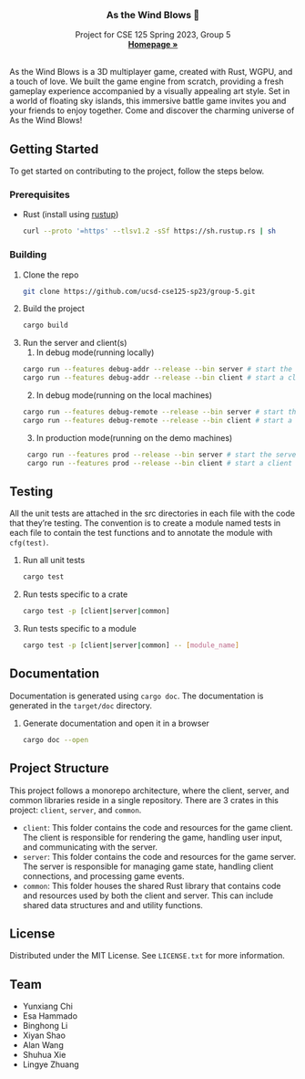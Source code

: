 <!-- Improved compatibility of back to top link: See: https://github.com/othneildrew/Best-README-Template/pull/73 -->
<a name="readme-top"></a>
<!--
*** Thanks for checking out the Best-README-Template. If you have a suggestion
*** that would make this better, please fork the repo and create a pull request
*** or simply open an issue with the tag "enhancement".
*** Don't forget to give the project a star!
*** Thanks again! Now go create something AMAZING! :D
-->

<br />
<div align="center">
<h3 align="center">As the Wind Blows 💨</h3>

  <p align="center">
Project for CSE 125 Spring 2023, Group 5
    <br />
    <a href="https://cse125.ucsd.edu/2023/cse125g5/"><strong>Homepage »</strong></a>
    <br />
    <br />
  </p>
</div>

<!-- ABOUT THE PROJECT -->
As the Wind Blows is a 3D multiplayer game, created with Rust, WGPU, and a touch of love. We built the game engine from
scratch, providing a fresh gameplay experience accompanied by a visually appealing art style. Set in a world of floating
sky islands, this immersive battle game invites you and your friends to enjoy together. Come and discover the charming
universe of As the Wind Blows!


<!-- GETTING STARTED -->

## Getting Started

To get started on contributing to the project, follow the steps below.

### Prerequisites

* Rust (install using [rustup](https://rustup.rs/))
  ```sh
  curl --proto '=https' --tlsv1.2 -sSf https://sh.rustup.rs | sh
  ```

### Building

1. Clone the repo
    ```sh
    git clone https://github.com/ucsd-cse125-sp23/group-5.git
    ```
2. Build the project
    ```sh
    cargo build
    ```
3. Run the server and client(s)
    1) In debug mode(running locally)
    ```sh
    cargo run --features debug-addr --release --bin server # start the server
    cargo run --features debug-addr --release --bin client # start a client
    ```
    2) In debug mode(running on the local machines)
    ```sh
    cargo run --features debug-remote --release --bin server # start the server
    cargo run --features debug-remote --release --bin client # start a client
    ```
    3) In production mode(running on the demo machines)
   ```sh
    cargo run --features prod --release --bin server # start the server
    cargo run --features prod --release --bin client # start a client
    ```

<!-- Testing -->

## Testing

All the unit tests are attached in the src directories in each file with the code that they’re testing.
The convention is to create a module named tests in each file to contain the test functions and to annotate the module
with `cfg(test)`.

1. Run all unit tests
    ```sh
    cargo test
    ```
2. Run tests specific to a crate
    ```sh
    cargo test -p [client|server|common]
    ```
3. Run tests specific to a module
    ```sh
    cargo test -p [client|server|common] -- [module_name]
    ```

<!-- Documentation -->

## Documentation

Documentation is generated using `cargo doc`. The documentation is generated in the `target/doc` directory.

1. Generate documentation and open it in a browser
    ```sh
    cargo doc --open
    ```

<!-- PROJECT STRUCTURE -->

## Project Structure

This project follows a monorepo architecture, where the client, server, and common libraries reside in a single
repository.
There are 3 crates in this project: `client`, `server`, and `common`.

- `client`: This folder contains the code and resources for the game client. The client is responsible for rendering the
  game, handling user input, and communicating with the server.
- `server`: This folder contains the code and resources for the game server. The server is responsible for managing game
  state, handling client connections, and processing game events.
- `common`: This folder houses the shared Rust library that contains code and resources used by both the client and
  server. This can include shared data structures and and utility functions.

<!-- LICENSE -->

## License

Distributed under the MIT License. See `LICENSE.txt` for more information.

<!-- Team -->

## Team

- Yunxiang Chi
- Esa Hammado
- Binghong Li
- Xiyan Shao
- Alan Wang
- Shuhua Xie
- Lingye Zhuang

<!-- MARKDOWN LINKS & IMAGES -->
<!-- https://www.markdownguide.org/basic-syntax/#reference-style-links -->

[contributors-shield]: https://img.shields.io/github/contributors/github_username/repo_name.svg?style=for-the-badge

[contributors-url]: https://github.com/github_username/repo_name/graphs/contributors

[forks-shield]: https://img.shields.io/github/forks/github_username/repo_name.svg?style=for-the-badge

[forks-url]: https://github.com/github_username/repo_name/network/members

[stars-shield]: https://img.shields.io/github/stars/github_username/repo_name.svg?style=for-the-badge

[stars-url]: https://github.com/github_username/repo_name/stargazers

[issues-shield]: https://img.shields.io/github/issues/github_username/repo_name.svg?style=for-the-badge

[issues-url]: https://github.com/github_username/repo_name/issues

[license-shield]: https://img.shields.io/github/license/github_username/repo_name.svg?style=for-the-badge

[license-url]: https://github.com/github_username/repo_name/blob/master/LICENSE.txt

[linkedin-shield]: https://img.shields.io/badge/-LinkedIn-black.svg?style=for-the-badge&logo=linkedin&colorB=555

[linkedin-url]: https://linkedin.com/in/linkedin_username

[product-screenshot]: images/screenshot.png
